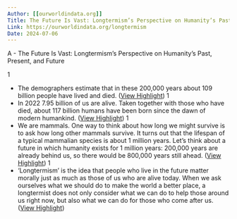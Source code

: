 ```yaml
---
Author: [[ourworldindata.org]]
Title: The Future Is Vast: Longtermism’s Perspective on Humanity’s Past, Present, and Future
Link: https://ourworldindata.org/longtermism
Date: 2024-07-06
---
```

A - The Future Is Vast: Longtermism’s Perspective on Humanity’s Past, Present, and Future

1
- The demographers estimate that in these 200,000 years about 109 billion people have lived and died. ([View Highlight](https://instapaper.com/read/1491174047/19071763))
1
- In 2022 7.95 billion of us are alive. Taken together with those who have died, about 117 billion humans have been born since the dawn of modern humankind. ([View Highlight](https://instapaper.com/read/1491174047/19071765))
1
- We are mammals. One way to think about how long we might survive is to ask how long other mammals survive. It turns out that the lifespan of a typical mammalian species is about 1 million years. Let’s think about a future in which humanity exists for 1 million years: 200,000 years are already behind us, so there would be 800,000 years still ahead. ([View Highlight](https://instapaper.com/read/1491174047/19071769))
1
- ‘Longtermism’ is the idea that people who live in the future matter morally just as much as those of us who are alive today. When we ask ourselves what we should do to make the world a better place, a longtermist does not only consider what we can do to help those around us right now, but also what we can do for those who come after us. ([View Highlight](https://instapaper.com/read/1491174047/19071775))
